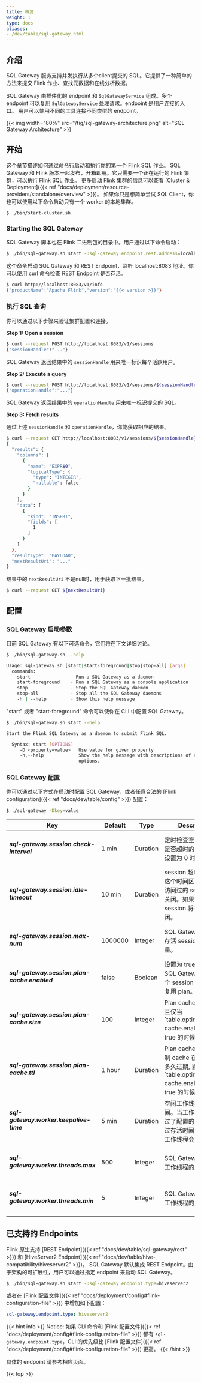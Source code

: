```yaml
---
title: 概览
weight: 1
type: docs
aliases:
- /dev/table/sql-gateway.html
---
```

<!--
Licensed to the Apache Software Foundation (ASF) under one
or more contributor license agreements.  See the NOTICE file
distributed with this work for additional information
regarding copyright ownership.  The ASF licenses this file
to you under the Apache License, Version 2.0 (the
"License"); you may not use this file except in compliance
with the License.  You may obtain a copy of the License at

  http://www.apache.org/licenses/LICENSE-2.0

Unless required by applicable law or agreed to in writing,
software distributed under the License is distributed on an
"AS IS" BASIS, WITHOUT WARRANTIES OR CONDITIONS OF ANY
KIND, either express or implied.  See the License for the
specific language governing permissions and limitations
under the License.
-->

介绍
----------------

SQL Gateway 服务支持并发执行从多个client提交的 SQL。它提供了一种简单的方法来提交 Flink 作业、查找元数据和在线分析数据。

SQL Gateway 由插件化的 endpoint 和 `SqlGatewayService` 组成。多个 endpoint 可以复用 `SqlGatewayService` 处理请求。endpoint 是用户连接的入口。
用户可以使用不同的工具连接不同类型的 endpoint。

{{< img width="80%" src="/fig/sql-gateway-architecture.png" alt="SQL Gateway Architecture" >}}

开始
---------------

这个章节描述如何通过命令行启动和执行你的第一个 Flink SQL 作业。
SQL Gateway 和 Flink 版本一起发布，开箱即用。它只需要一个正在运行的 Flink 集群，可以执行 Flink SQL 作业。
更多启动 Flink 集群的信息可以查看 [Cluster & Deployment]({{< ref "docs/deployment/resource-providers/standalone/overview" >}})。
如果你只是想简单尝试 SQL Client，你也可以使用以下命令启动只有一个 worker 的本地集群。

```bash
$ ./bin/start-cluster.sh
```
### Starting the SQL Gateway

SQL Gateway 脚本也在 Flink 二进制包的目录中。用户通过以下命令启动：

```bash
$ ./bin/sql-gateway.sh start -Dsql-gateway.endpoint.rest.address=localhost
```

这个命令启动 SQL Gateway 和 REST Endpoint，监听 localhost:8083 地址。你可以使用 curl 命令检查 REST Endpoint 是否存活。

```bash
$ curl http://localhost:8083/v1/info
{"productName":"Apache Flink","version":"{{< version >}}"}
```

### 执行 SQL 查询

你可以通过以下步骤来验证集群配置和连接。

**Step 1: Open a session**

```bash
$ curl --request POST http://localhost:8083/v1/sessions
{"sessionHandle":"..."}
```

SQL Gateway 返回结果中的 `sessionHandle` 用来唯一标识每个活跃用户。

**Step 2: Execute a query**

```bash
$ curl --request POST http://localhost:8083/v1/sessions/${sessionHandle}/statements/ --data '{"statement": "SELECT 1"}'
{"operationHandle":"..."}
```

SQL Gateway 返回结果中的 `operationHandle` 用来唯一标识提交的 SQL。


**Step 3: Fetch results**

通过上述 `sessionHandle` 和 `operationHandle`，你能获取相应的结果。

```bash
$ curl --request GET http://localhost:8083/v1/sessions/${sessionHandle}/operations/${operationHandle}/result/0
{
  "results": {
    "columns": [
      {
        "name": "EXPR$0",
        "logicalType": {
          "type": "INTEGER",
          "nullable": false
        }
      }
    ],
    "data": [
      {
        "kind": "INSERT",
        "fields": [
          1
        ]
      }
    ]
  },
  "resultType": "PAYLOAD",
  "nextResultUri": "..."
}
```

结果中的 `nextResultUri` 不是null时，用于获取下一批结果。

```bash
$ curl --request GET ${nextResultUri}
```

配置
----------------

### SQL Gateway 启动参数

目前 SQL Gateway 有以下可选命令，它们将在下文详细讨论。

```bash
$ ./bin/sql-gateway.sh --help

Usage: sql-gateway.sh [start|start-foreground|stop|stop-all] [args]
  commands:
    start               - Run a SQL Gateway as a daemon
    start-foreground    - Run a SQL Gateway as a console application
    stop                - Stop the SQL Gateway daemon
    stop-all            - Stop all the SQL Gateway daemons
    -h | --help         - Show this help message
```

"start" 或者 "start-foreground" 命令可以使你在 CLI 中配置 SQL Gateway。

```bash
$ ./bin/sql-gateway.sh start --help

Start the Flink SQL Gateway as a daemon to submit Flink SQL.

  Syntax: start [OPTIONS]
     -D <property=value>   Use value for given property
     -h,--help             Show the help message with descriptions of all
                           options.
```

### SQL Gateway 配置

你可以通过以下方式在启动时配置 SQL Gateway，或者任意合法的 [Flink configuration]({{< ref "docs/dev/table/config" >}}) 配置：

```bash
$ ./sql-gateway -Dkey=value
```

<table class="configuration table table-bordered">
    <thead>
        <tr>
            <th class="text-left" style="width: 20%">Key</th>
            <th class="text-left" style="width: 15%">Default</th>
            <th class="text-left" style="width: 10%">Type</th>
            <th class="text-left" style="width: 55%">Description</th>
        </tr>
    </thead>
    <tbody>
        <tr>
            <td><h5>sql-gateway.session.check-interval</h5></td>
            <td style="word-wrap: break-word;">1 min</td>
            <td>Duration</td>
            <td>定时检查空闲 session 是否超时的间隔时间，设置为 0 时关闭检查。</td>
        </tr>
        <tr>
            <td><h5>sql-gateway.session.idle-timeout</h5></td>
            <td style="word-wrap: break-word;">10 min</td>
            <td>Duration</td>
            <td>session 超时时间，在这个时间区间内没有被访问过的 session 会被关闭。如果设置为 0，session 将不会被关闭。</td>
        </tr>
        <tr>
            <td><h5>sql-gateway.session.max-num</h5></td>
            <td style="word-wrap: break-word;">1000000</td>
            <td>Integer</td>
            <td>SQL Gateway 服务中存活 session 的最大数量。</td>
        </tr>
        <tr>
            <td><h5>sql-gateway.session.plan-cache.enabled</h5></td>
            <td style="word-wrap: break-word;">false</td>
            <td>Boolean</td>
            <td>设置为 true 的时候，SQL Gateway 会在一个 session 内部缓存并复用 plan。</td>
        </tr>
        <tr>
            <td><h5>sql-gateway.session.plan-cache.size</h5></td>
            <td style="word-wrap: break-word;">100</td>
            <td>Integer</td>
            <td>Plan cache 的大小, 当且仅当 `table.optimizer.plan-cache.enabled` 为 true 的时候生效。</td>
        </tr>
        <tr>
            <td><h5>sql-gateway.session.plan-cache.ttl</h5></td>
            <td style="word-wrap: break-word;">1 hour</td>
            <td>Duration</td>
            <td>Plan cache 的 TTL, 控制 cache 在写入之后多久过期, 当且仅当 `table.optimizer.plan-cache.enabled` 为 true 的时候生效。</td>
        </tr>
        <tr>
            <td><h5>sql-gateway.worker.keepalive-time</h5></td>
            <td style="word-wrap: break-word;">5 min</td>
            <td>Duration</td>
            <td>空闲工作线程的存活时间。当工作线程数量超过了配置的最小值，超过存活时间的多余空闲工作线程会被杀掉。</td>
        </tr>
        <tr>
            <td><h5>sql-gateway.worker.threads.max</h5></td>
            <td style="word-wrap: break-word;">500</td>
            <td>Integer</td>
            <td>SQL Gateway 服务中工作线程的最大数量。</td>
        </tr>
        <tr>
            <td><h5>sql-gateway.worker.threads.min</h5></td>
            <td style="word-wrap: break-word;">5</td>
            <td>Integer</td>
            <td>SQL Gateway 服务中工作线程的最小数量。</td>
        </tr>
    </tbody>
</table>

已支持的 Endpoints
----------------

Flink 原生支持 [REST Endpoint]({{< ref "docs/dev/table/sql-gateway/rest" >}}) 和 [HiveServer2 Endpoint]({{< ref "docs/dev/table/hive-compatibility/hiveserver2" >}})。
SQL Gateway 默认集成 REST Endpoint。由于架构的可扩展性，用户可以通过指定 endpoint 来启动 SQL Gateway。

```bash
$ ./bin/sql-gateway.sh start -Dsql-gateway.endpoint.type=hiveserver2
```

或者在 [Flink 配置文件]({{< ref "docs/deployment/config#flink-configuration-file" >}}) 中增加如下配置：

```yaml
sql-gateway.endpoint.type: hiveserver2
```

{{< hint info >}}
Notice: 如果 CLI 命令和 [Flink 配置文件]({{< ref "docs/deployment/config#flink-configuration-file" >}}) 都有 `sql-gateway.endpoint.type`，CLI 的优先级比 [Flink 配置文件]({{< ref "docs/deployment/config#flink-configuration-file" >}}) 更高。
{{< /hint >}}

具体的 endpoint 请参考相应页面。

{{< top >}}
